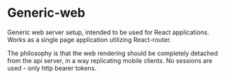 # Generic-web
Generic web server setup, intended to be used for React applications. Works as a single page application utilizing React-router.

The philosophy is that the web rendering should be completely detached from the api server, in a way replicating mobile clients. No sessions are used - only http bearer tokens.
